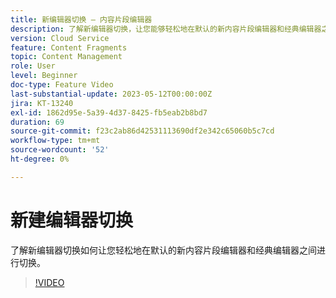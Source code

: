 ```yaml
---
title: 新编辑器切换 — 内容片段编辑器
description: 了解新编辑器切换，让您能够轻松地在默认的新内容片段编辑器和经典编辑器之间进行切换。
version: Cloud Service
feature: Content Fragments
topic: Content Management
role: User
level: Beginner
doc-type: Feature Video
last-substantial-update: 2023-05-12T00:00:00Z
jira: KT-13240
exl-id: 1862d95e-5a39-4d37-8425-fb5eab2b8bd7
duration: 69
source-git-commit: f23c2ab86d42531113690df2e342c65060b5c7cd
workflow-type: tm+mt
source-wordcount: '52'
ht-degree: 0%

---
```


# 新建编辑器切换

了解新编辑器切换如何让您轻松地在默认的新内容片段编辑器和经典编辑器之间进行切换。

>[!VIDEO](https://video.tv.adobe.com/v/3419312/?learn=on)

